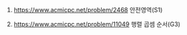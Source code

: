 1. https://www.acmicpc.net/problem/2468 안전영역(S1)

2. https://www.acmicpc.net/problem/11049 행렬 곱셈 순서(G3)